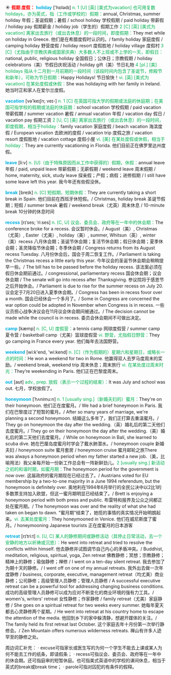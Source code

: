 ☀ <font color="red">**假期 度假：**</font>
<font color="sky blue">**holiday**</font> ['hɒlədɪ] 
<font color="#00b050">n. 1 [U] [英] [美式为vacation] 也可用复数holidays，亦为英式，指（工作或学校的）假期：</font>annual, Christmas, summer holiday 年假；圣诞假期；暑假 / school holiday 学校假期 / paid holiday 带薪假 / holiday pay 假期薪金 / holiday job（学生的）假期工作 <font color="#00b050">2 [C] [英] [美式为vacation] 离家出去旅行（或出去休息）的一段时间，即度假期：</font>They met while on holiday in Greece. 他们是在希腊度假时认识的。/ family holiday 家庭度假 / camping holiday 野营度假 / holiday resort 度假胜地 / holiday village 度假村 <font color="#00b050">3 [C]（尤指由于宗教庆典或国家庆典）大多数人不上班或不上学的一天，即假日：</font>national, public, religious holiday 全国假日；公休日；宗教假期 / holiday celebrations（美）节假日庆祝活动 / holiday gift（美）节日礼物 <font color="#00b050">4 [pl.] [美] holidays 指从十二月到一月前期的一段时间（该段时间内包含了圣诞节，修殿节和新年），可称为节日假期：</font>Happy Holidays! 节日愉快！<font color="#00b050">vi. [英] [美式为vacation] 在某处度假或休假：</font>She was holidaying with her family in Ireland. 她当时正和家人在爱尔兰度假。

<font color="sky blue">**vacation**</font> [və'keɪʃn; veɪ-] 
<font color="#00b050">n. 1 [C] 在英国可指大学的假期或法庭的休庭期；在美国可指学校的假期或法庭的休庭期：</font>school vacation 学校假期 / paid vacation 带薪假期 / summer vacation 暑假 / annual vacation 年假 / vacation day 假日 / vacation pay 假期工资 <font color="#00b050">2 [U, C] [美] 离家出去旅行（或出去休息）的一段时间，即度假期，相当于holiday：</font>family vacation 家庭度假 / beach vacation 海滨度假 / European vacation 去欧洲的度假 / vacation trip 度假之旅 / vacation resort 度假胜地 / vacation cottage 度假小屋 <font color="#00b050">vi. [美] 在某处度假或休假，相当于holiday：</font>They are currently vacationing in Florida. 他们目前正在佛罗里达州度假。

<font color="sky blue">**leave**</font> [li:v] 
<font color="#00b050">n. [U]（由于特殊原因而从工作中获得的）假期，休假：</font>annual leave 年假 / paid, unpaid leave 带薪假期；无薪假期 / weekend leave 周末假期 / home, maternity, sick, study leave 探亲假；产假；病假；进修假期 / I still have some leave left this year. 我今年还有些假没休。

<font color="sky blue">**break**</font> [breɪk] 
<font color="#00b050">n. [C] 短假期，短期休假：</font>They are currently taking a short break in Spain. 他们目前在西班牙休短假。/ Christmas, holiday break 圣诞节假期；短假 / summer break 暑假 / weekend break（尤英）周末休息 / 10-minute break 10分钟的休息时间
           
<font color="sky blue">**recess**</font> [rɪˈses; ˈri:ses]
<font color="#00b050">n. [C, U] 议会、委员会、政府等在一年中的休会期：</font>The conference broke for a recess. 会议暂时休会。/ August（美）, Christmas（尤英）, Easter（尤美）, holiday（美）, summer, Whitsun（英）, winter（美）recess 八月休会期；圣诞节休会期；复活节休会期；假日休会期；夏季休会期；圣灵降临节休会期；冬季休会期 / Congress returns from its August recess Tuesday. 八月份休会后，国会于周二恢复工作。/ Parliament is taking the Christmas recess a little early this year. 今年议会的圣诞节休会期会稍稍提早一些。/ The bill has to be passed before the holiday recess. 该法案必须在假日休会期前通过。/ congressional, parliamentary recess 国会休会期；议会休会期 / The senate will go into recess after Thanksgiving. 参议院将于感恩节之后开始休会。/ Parliament is due to rise for the summer recess on July 20. 议会定于7月20日进入夏季休会期。/ Congress has been in recess fovor over a month. 国会已经休会一个多月了。/ Some in Congress are concerned the war option could be adopted in November when Congress is in recess. 一些议员担心战争决议会在11月议会休会期间被通过。/ The decision cannot be made while the council is in recess. 委员会休会期间不可做出决定。         

<font color="sky blue">**camp**</font> [kæmp] 
<font color="#00b050">n. [C, U] 度假营：</font>a tennis camp 网球度假营 / summer camp 夏令营 / basketball camp（尤美）篮球度假营 <font color="#00b050">vi. 野营，尤指假日野营：</font>They go camping in France every year. 他们每年去法国野营。

<font color="sky blue">**weekend**</font> [wi:k'end, 'wi:kend] 
<font color="#00b050">n. [C]（作为假期的）星期六和星期日，或略长一点的时间：</font>He won a weekend for two in Rome. 他赢得双人去罗马度周末的奖励。/ weekend break, weekend trip 周末休息；周末旅行 <font color="#00b050">vi. 在某处度过周末时光：</font>They’re weekending in Paris. 他们正在巴黎度周末。

<font color="sky blue">**out**</font> [aʊt] 
<font color="#00b050">adv., prep. 放假（表示一个过程的结束）：</font>It was July and school was out. 七月，学校放假了。
                     
<font color="sky blue">**honeymoon**</font> [ˈhʌnimu:n]
<font color="#00b050">n. 1 [usually sing.]（新婚夫妇的）蜜月：</font>They're on their honeymoon. 他们正在度蜜月。/ We had a brief honeymoon in Paris. 我们在巴黎度过了短暂的蜜月。/ After so many years of marriage, we're planning a second honeymoon. 结婚这么多年了，我们正打算去重温蜜月。/ They go on honeymoon the day after the wedding.（英）婚礼后的第二天他们去度蜜月。/ They go on their honeymoon the day after the wedding.（美）婚礼后的第二天他们去度蜜月。/ While on honeymoon in Bali, she learned to scuba dive. 她在巴厘岛度蜜月时学会了戴水肺潜水。/ honeymoon couple 新婚夫妇 / honeymoon suite 蜜月套房 / honeymoon cruise 蜜月邮轮之旅There was always a honeymoon period when my father started a new job.（美，比喻用法）我父亲每开始一份新工作总会有一阵新鲜劲儿。<font color="#00b050">2 [usually sing.] 新活动之初的和谐时期，如蜜月期：</font>The honeymoon period for the government is now over. 这届政府的蜜月期现在已经过去了。/ Austrians voted for EU membership by a two-to-one majority in a June 1994 referendum, but the honeymoon is definitely over. 奥地利在1994年6月举行的全民公决中以2比1的多数票支持加入欧盟，但这一蜜月期明显已经结束了。/ Brett is enjoying a honeymoon period with both press and public. 布雷特和报界及公众之间都正处在蜜月期。/ The honeymoon was over and the reality of what she had taken on began to dawn. "蜜月期"结束了，她揽的事情的真实情况开始明朗起来。<font color="#00b050">vi. 去某处度蜜月：</font>They honeymooned in Venice. 他们在威尼斯度了蜜月。/ honeymooning Japanese tourists 正在度蜜月的日本游客
 
<font color="sky blue">**retreat**</font> [rɪˈtri:t]
<font color="#00b050">n. [U, C] 某人的静修期间或静修活动（其停止日常活动，去一个安静的地方以祈祷或沉思）：</font>He went into retreat and tried to resolve the conflicts within himself. 他去静修并试图调节自己内心的矛盾冲突。/ Buddhist, meditation, religious, spiritual, yoga, Zen retreat 佛教静修；冥想；宗教静修；精神上的静修；瑜伽静修；禅修 / I went on a ten-day silent retreat. 我去参加了为期十天的静修。/ I went off on one of my annual retreats. 我外出去做一次年度静修 / business, corporate, executive, management retreat（均尤美）商业静修；公司静修；高级管理人员静修；管理人员静修 / A successful executive retreat can be a powerful tool for addressing changing business conditions. 成功的高级管理人员静修可以成为应对不断变化的商业环境的强有力工具。/ women's, writers' retreat 女性静修；作家静修 / family retreat（尤美）家庭静修 / She goes on a spiritual retreat for two weeks every summer. 她每年夏天都去心灵静修两个星期。/ He went into retreat at his country home to escape the attention of the media. 他回到乡下的家中躲清静，想避开媒体的关注。/ The family held its first retreat last October. 这个家庭去年十月份第一次举行静修会。/ Zen Mountain offers numerous wilderness retreats. 禅山有许多人迹罕至的静修之处。
 
周边词汇补充：
· excuse可指家长或医生写的为何一个学生不能去上课或某人为何不能去工作的纸条，即请假条；
· recess可指议会、委员会、政府等在一年中的休会期。还可指庭审的短暂休庭。也可指美式英语中的学校的课间休息，相当于英式的break或break time；
· parole可指对囚犯的有条件的假释。

